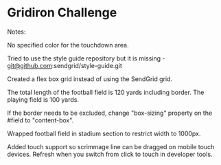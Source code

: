 # Gridiron Challenge #


Notes:

No specified color for the touchdown area.

Tried to use the style guide repository but it is missing -  git@github.com:sendgrid/style-guide.git

Created a flex box grid instead of using the SendGrid grid.

The total length of the football field is 120 yards including border. The playing field is 100 yards.

If the border needs to be excluded, change  "box-sizing" property on the #field to "content-box".

Wrapped football field in stadium section to restrict width to 1000px.

Added touch support so scrimmage line can be dragged on mobile touch devices. 
Refresh when you switch from click to touch in developer tools.





